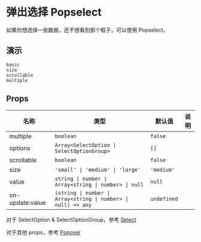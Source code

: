 # 弹出选择 Popselect

如果你想选择一些数据，还不想看到那个框子，可以使用 Popselect。

## 演示
```demo
basic
size
scrollable
multiple
```

## Props

|名称|类型|默认值|说明|
|-|-|-|-|
|multiple|`boolean`|`false`||
|options|`Array<SelectOption \| SelectOptionGroup>`|`[]`||
|scrollable|`boolean`|`false`||
|size|`'small' \| 'medium' \| 'large'`|`'medium'`||
|value|`string \| number \| Array<string \| number> \| null`|`null`||
|on-update:value|`(string \| number \| Array<string \| number> \| null) => any`|`undefined`||

对于 SelectOption & SelectOptionGroup，参考 [Select](n-select#SelectOption-Type)

对于其他 props，参考 [Popover](n-popover#Props)